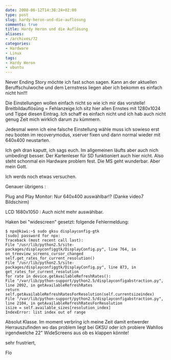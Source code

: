 ```yaml
---
date: 2008-06-12T14:38:24+02:00
type: post
slug: hardy-heron-und-die-auflosung
comments: true
title: Hardy Heron und die Auflösung
aliases:
- /archives/72
categories:
- Hardware
- Linux
tags:
- Hardy Heron
- ubuntu
---
```


Never Ending Story möchte ich fast schon sagen. Kann an der aktuellen Beruffschulwoche und dem Lernstress liegen aber ich bekomm es einfach nicht hin!!!

Die Einstellungen wollen einfach nicht so wie ich mir das vorstelle! Breitbildauflösüng = Fehlanzeige.Ich sitz hier allen Ernstes mit 1280x1024 und Tippe diesen Eintrag. Ich schaff es einfach nicht und ich hab auch nicht genug Zeit mich wirklich darum zu kümmern.

Jedesmal wenn ich eine falsche Einstellung wähle muss ich sowieso erst neu booten im recoverymodus, xserver fixen und dann normal wieder mit 640x400 neustarten.

Ich geh dran kaputt, ich sags euch. Im allgemeinen läufts aber auch nich umbedingt besser. Der Kartenleser für SD funktioniert auch hier nicht. Also steht schonmal ein Hardware problem fest. Die MS geht wunderbar. Aber mein Gott.

Ich werds noch etwas versuchen.

Genauer übrigens :

Plug and Play Monitor: Nur 640x400 auswählbar!? (Danke video7 Bildschirm)

LCD 1680x1050 : Auch nicht mehr auswählbar.

Haken bei "widescreen" gesetzt: folgende Fehlermeldung:
```
$ npx@kiwi:~$ sudo gksu displayconfig-gtk
[sudo] password for npx:
Traceback (most recent call last):
File "/usr/lib/python2.5/site-packages/displayconfiggtk/DisplayConfig.py", line 764, in on_treeview_screens_cursor_changed
self.get_rates_for_current_resolution()
File "/usr/lib/python2.5/site-packages/displayconfiggtk/DisplayConfig.py", line 873, in get_rates_for_current_resolution
for rate in device.getAvailableRefreshRates():
File "/var/lib/python-support/python2.5/displayconfigabstraction.py", line 2092, in getAvailableRefreshRates
return self.getAvailableRefreshRatesForResolution(self.currentsizeindex)
File "/var/lib/python-support/python2.5/displayconfigabstraction.py", line 2104, in getAvailableRefreshRatesForResolution
isize = self.available_sizes[resolution_index]
IndexError: list index out of range
```


Absolut Klasse. Im moment verbring ich meine Zeit damit entwerder Herrauszufinden wo das problem liegt bei GKSU oder ich probiere Wahllos irgendwelche 22" WideScreens aus ob es klappen könnte!

sehr frustriert,

Flo
